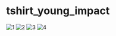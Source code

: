 # tshirt_young_impact

![1](https://github.com/mosloww/tshirt_young_impact/assets/118264156/a4957686-f9f3-4bc3-9210-d98b774136fb)
![2](https://github.com/mosloww/tshirt_young_impact/assets/118264156/021ff9a6-63e7-4e7e-a149-66a59a292ebe)
![3](https://github.com/mosloww/tshirt_young_impact/assets/118264156/86d7d75e-153d-4d78-9a0d-23554a515eb3)
![4](https://github.com/mosloww/tshirt_young_impact/assets/118264156/1942f703-8647-4847-bfea-f466cb18dbfa)
